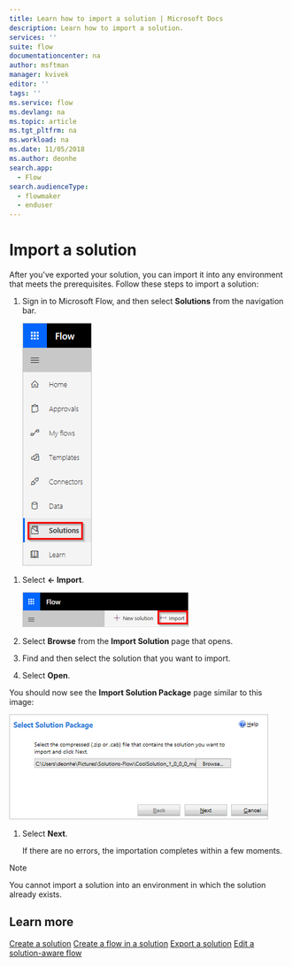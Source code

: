 ```yaml
---
title: Learn how to import a solution | Microsoft Docs
description: Learn how to import a solution.
services: ''
suite: flow
documentationcenter: na
author: msftman
manager: kvivek
editor: ''
tags: ''
ms.service: flow
ms.devlang: na
ms.topic: article
ms.tgt_pltfrm: na
ms.workload: na
ms.date: 11/05/2018
ms.author: deonhe
search.app: 
  - Flow
search.audienceType: 
  - flowmaker
  - enduser
---
```


# Import a solution

After you've exported your solution, you can import it into any environment that meets the prerequisites. Follow these steps to import a solution:

1. Sign in to Microsoft Flow, and then select **Solutions** from the navigation bar.

   ![](./media/import-flow-solution/select-solutions-from-left-nav.png)


<!--from editor: I don't think you need the symbols on the left of Import, below. They don't look like the arrow icon, and I think Import is clear enough. -->

1. Select **<- Import**.

   ![](./media/import-flow-solution/select-import.png)

1. Select **Browse** from the **Import Solution** page that opens.
1. Find and then select the solution that you want to import.
1. Select **Open**.


<!--from editor: The following screenshot says Select Solution Package, which differs from the sentence below. That might be confusing for readers. Also, "deonhe" is visible in the screenshot. We need to keep PII out of images. Can you blur that?--> 

   You should now see the **Import Solution Package** page similar to this image:

   ![](./media/import-flow-solution/import-solution.png)

1. Select **Next**.

   If there are no errors, the importation completes within a few moments.

> [!NOTE]
> You cannot import a solution into an environment in which the solution already exists.

## Learn more

[Create a solution](./overview-solution-flows.md)
[Create a flow in a solution](./create-flow-solution.md)
[Export a solution](./export-flow-solution.md)
[Edit a solution-aware flow](./edit-solution-aware-flow.md)
